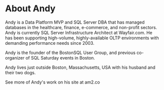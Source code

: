 # About Andy 

Andy is a Data Platform MVP and SQL Server DBA that has managed databases in the healthcare, finance, e-commerce, and non-profit sectors. Andy is currently SQL Server Infrastructure Architect at Wayfair.com. He has been supporting high-volume, highly-available OLTP environments with demanding performance needs since 2003.

Andy is the founder of the BostonSQL User Group, and previous co-organizer of SQL Saturday events in Boston. 

Andy lives just outside Boston, Massachusetts, USA with his husband and their two dogs.

See more of Andy's work on his site at am2.co